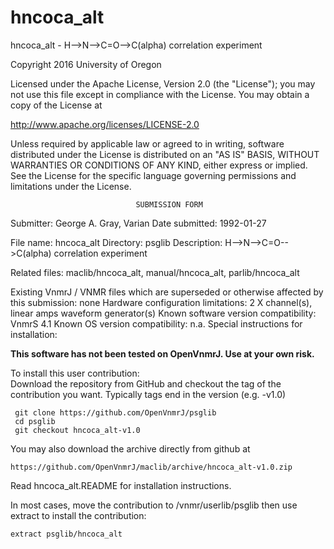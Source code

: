 # hncoca_alt
 hncoca_alt - H-->N-->C=O-->C(alpha) correlation experiment

 Copyright 2016 University of Oregon

 Licensed under the Apache License, Version 2.0 (the "License");
 you may not use this file except in compliance with the License.
 You may obtain a copy of the License at

   http://www.apache.org/licenses/LICENSE-2.0

 Unless required by applicable law or agreed to in writing, software
 distributed under the License is distributed on an "AS IS" BASIS,
 WITHOUT WARRANTIES OR CONDITIONS OF ANY KIND, either express or implied.
 See the License for the specific language governing permissions and
 limitations under the License.

                                SUBMISSION FORM

Submitter:      George A. Gray, Varian
Date submitted: 1992-01-27

File name:      hncoca_alt
Directory:      psglib
Description:    H-->N-->C=O-->C(alpha) correlation experiment

Related files:  maclib/hncoca_alt, manual/hncoca_alt, parlib/hncoca_alt

Existing VnmrJ / VNMR files which are superseded or
otherwise affected by this submission:  none
Hardware configuration limitations:     2 X channel(s), linear amps
                                        waveform generator(s)
Known software version compatibility:   VnmrS 4.1
Known OS version compatibility:         n.a.
Special instructions for installation:

**This software has not been tested on OpenVnmrJ. Use at your own risk.**

To install this user contribution:  
Download the repository from GitHub and checkout the tag of the contribution you want.
Typically tags end in the version (e.g. -v1.0)

     git clone https://github.com/OpenVnmrJ/psglib  
     cd psglib  
     git checkout hncoca_alt-v1.0


You may also download the archive directly from github at

    https://github.com/OpenVnmrJ/maclib/archive/hncoca_alt-v1.0.zip

Read hncoca_alt.README for installation instructions.

In most cases, move the contribution to /vnmr/userlib/psglib 
then use extract to install the contribution:  

    extract psglib/hncoca_alt